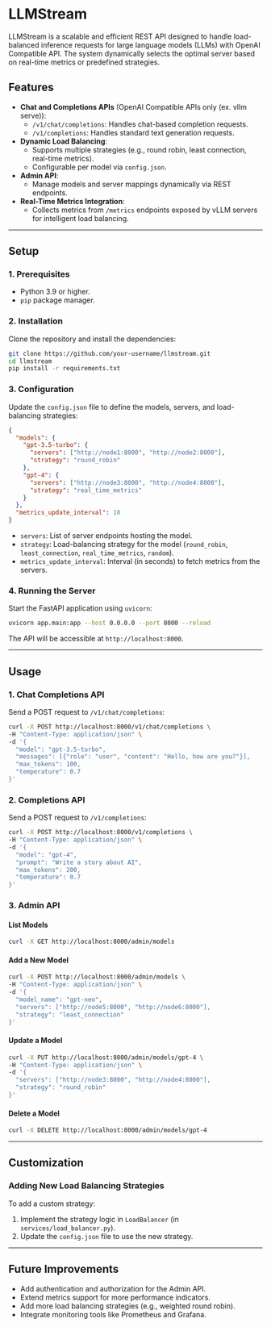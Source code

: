 # LLMStream

LLMStream is a scalable and efficient REST API designed to handle load-balanced inference requests for large language models (LLMs) with OpenAI Compatible API. The system dynamically selects the optimal server based on real-time metrics or predefined strategies.

## **Features**

- **Chat and Completions APIs** (OpenAI Compatible APIs only (ex. vllm serve)):
  - `/v1/chat/completions`: Handles chat-based completion requests.
  - `/v1/completions`: Handles standard text generation requests.
- **Dynamic Load Balancing**:
  - Supports multiple strategies (e.g., round robin, least connection, real-time metrics).
  - Configurable per model via `config.json`.
- **Admin API**:
  - Manage models and server mappings dynamically via REST endpoints.
- **Real-Time Metrics Integration**:
  - Collects metrics from `/metrics` endpoints exposed by vLLM servers for intelligent load balancing.

---

## **Setup**

### **1. Prerequisites**
- Python 3.9 or higher.
- `pip` package manager.

### **2. Installation**
Clone the repository and install the dependencies:
```bash
git clone https://github.com/your-username/llmstream.git
cd llmstream
pip install -r requirements.txt
```

### **3. Configuration**
Update the `config.json` file to define the models, servers, and load-balancing strategies:
```json
{
  "models": {
    "gpt-3.5-turbo": {
      "servers": ["http://node1:8000", "http://node2:8000"],
      "strategy": "round_robin"
    },
    "gpt-4": {
      "servers": ["http://node3:8000", "http://node4:8000"],
      "strategy": "real_time_metrics"
    }
  },
  "metrics_update_interval": 10
}
```

- `servers`: List of server endpoints hosting the model.
- `strategy`: Load-balancing strategy for the model (`round_robin`, `least_connection`, `real_time_metrics`, `random`).
- `metrics_update_interval`: Interval (in seconds) to fetch metrics from the servers.

### **4. Running the Server**
Start the FastAPI application using `uvicorn`:
```bash
uvicorn app.main:app --host 0.0.0.0 --port 8000 --reload
```

The API will be accessible at `http://localhost:8000`.

---

## **Usage**

### **1. Chat Completions API**
Send a POST request to `/v1/chat/completions`:
```bash
curl -X POST http://localhost:8000/v1/chat/completions \
-H "Content-Type: application/json" \
-d '{
  "model": "gpt-3.5-turbo",
  "messages": [{"role": "user", "content": "Hello, how are you?"}],
  "max_tokens": 100,
  "temperature": 0.7
}'
```

### **2. Completions API**
Send a POST request to `/v1/completions`:
```bash
curl -X POST http://localhost:8000/v1/completions \
-H "Content-Type: application/json" \
-d '{
  "model": "gpt-4",
  "prompt": "Write a story about AI",
  "max_tokens": 200,
  "temperature": 0.7
}'
```

### **3. Admin API**
#### **List Models**
```bash
curl -X GET http://localhost:8000/admin/models
```

#### **Add a New Model**
```bash
curl -X POST http://localhost:8000/admin/models \
-H "Content-Type: application/json" \
-d '{
  "model_name": "gpt-neo",
  "servers": ["http://node5:8000", "http://node6:8000"],
  "strategy": "least_connection"
}'
```

#### **Update a Model**
```bash
curl -X PUT http://localhost:8000/admin/models/gpt-4 \
-H "Content-Type: application/json" \
-d '{
  "servers": ["http://node3:8000", "http://node4:8000"],
  "strategy": "round_robin"
}'
```

#### **Delete a Model**
```bash
curl -X DELETE http://localhost:8000/admin/models/gpt-4
```

---

## **Customization**

### **Adding New Load Balancing Strategies**
To add a custom strategy:
1. Implement the strategy logic in `LoadBalancer` (in `services/load_balancer.py`).
2. Update the `config.json` file to use the new strategy.


---

## **Future Improvements**
- Add authentication and authorization for the Admin API.
- Extend metrics support for more performance indicators.
- Add more load balancing strategies (e.g., weighted round robin).
- Integrate monitoring tools like Prometheus and Grafana.




